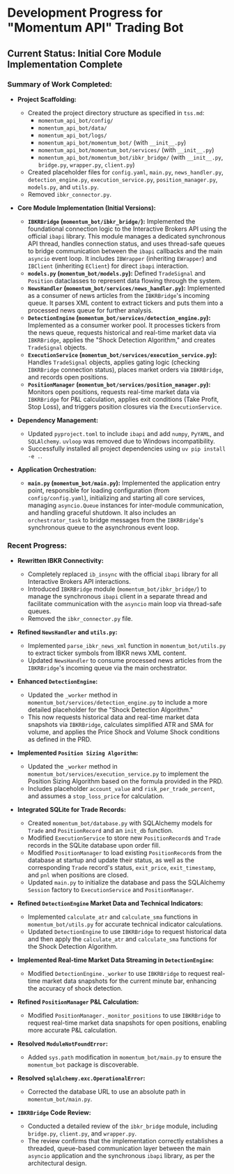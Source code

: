# Development Progress for "Momentum API" Trading Bot

## Current Status: Initial Core Module Implementation Complete

### Summary of Work Completed:

*   **Project Scaffolding:**
    *   Created the project directory structure as specified in `tss.md`:
        *   `momentum_api_bot/config/`
        *   `momentum_api_bot/data/`
        *   `momentum_api_bot/logs/`
        *   `momentum_api_bot/momentum_bot/` (with `__init__.py`)
        *   `momentum_api_bot/momentum_bot/services/` (with `__init__.py`)
        *   `momentum_api_bot/momentum_bot/ibkr_bridge/` (with `__init__.py`, `bridge.py`, `wrapper.py`, `client.py`)
    *   Created placeholder files for `config.yaml`, `main.py`, `news_handler.py`, `detection_engine.py`, `execution_service.py`, `position_manager.py`, `models.py`, and `utils.py`.
    *   Removed `ibkr_connector.py`.

*   **Core Module Implementation (Initial Versions):**
    *   **`IBKRBridge` (`momentum_bot/ibkr_bridge/`):** Implemented the foundational connection logic to the Interactive Brokers API using the official `ibapi` library. This module manages a dedicated synchronous API thread, handles connection status, and uses thread-safe queues to bridge communication between the `ibapi` callbacks and the main `asyncio` event loop. It includes `IBWrapper` (inheriting `EWrapper`) and `IBClient` (inheriting `EClient`) for direct `ibapi` interaction.
    *   **`models.py` (`momentum_bot/models.py`):** Defined `TradeSignal` and `Position` dataclasses to represent data flowing through the system.
    *   **`NewsHandler` (`momentum_bot/services/news_handler.py`):** Implemented as a consumer of news articles from the `IBKRBridge`'s incoming queue. It parses XML content to extract tickers and puts them into a processed news queue for further analysis.
    *   **`DetectionEngine` (`momentum_bot/services/detection_engine.py`):** Implemented as a consumer worker pool. It processes tickers from the news queue, requests historical and real-time market data via `IBKRBridge`, applies the "Shock Detection Algorithm," and creates `TradeSignal` objects.
    *   **`ExecutionService` (`momentum_bot/services/execution_service.py`):** Handles `TradeSignal` objects, applies gating logic (checking `IBKRBridge` connection status), places market orders via `IBKRBridge`, and records open positions.
    *   **`PositionManager` (`momentum_bot/services/position_manager.py`):** Monitors open positions, requests real-time market data via `IBKRBridge` for P&L calculation, applies exit conditions (Take Profit, Stop Loss), and triggers position closures via the `ExecutionService`.

*   **Dependency Management:**
    *   Updated `pyproject.toml` to include `ibapi` and add `numpy`, `PyYAML`, and `SQLAlchemy`. `uvloop` was removed due to Windows incompatibility.
    *   Successfully installed all project dependencies using `uv pip install -e .`.

*   **Application Orchestration:**
    *   **`main.py` (`momentum_bot/main.py`):** Implemented the application entry point, responsible for loading configuration (from `config/config.yaml`), initializing and starting all core services, managing `asyncio.Queue` instances for inter-module communication, and handling graceful shutdown. It also includes an `orchestrator_task` to bridge messages from the `IBKRBridge`'s synchronous queue to the asynchronous event loop.

### Recent Progress:

*   **Rewritten IBKR Connectivity:**
    *   Completely replaced `ib_insync` with the official `ibapi` library for all Interactive Brokers API interactions.
    *   Introduced `IBKRBridge` module (`momentum_bot/ibkr_bridge/`) to manage the synchronous `ibapi` client in a separate thread and facilitate communication with the `asyncio` main loop via thread-safe queues.
    *   Removed the `ibkr_connector.py` file.
*   **Refined `NewsHandler` and `utils.py`:**
    *   Implemented `parse_ibkr_news_xml` function in `momentum_bot/utils.py` to extract ticker symbols from IBKR news XML content.
    *   Updated `NewsHandler` to consume processed news articles from the `IBKRBridge`'s incoming queue via the main orchestrator.
*   **Enhanced `DetectionEngine`:**
    *   Updated the `_worker` method in `momentum_bot/services/detection_engine.py` to include a more detailed placeholder for the "Shock Detection Algorithm."
    *   This now requests historical data and real-time market data snapshots via `IBKRBridge`, calculates simplified ATR and SMA for volume, and applies the Price Shock and Volume Shock conditions as defined in the PRD.
*   **Implemented `Position Sizing Algorithm`:**
    *   Updated the `_worker` method in `momentum_bot/services/execution_service.py` to implement the Position Sizing Algorithm based on the formula provided in the PRD.
    *   Includes placeholder `account_value` and `risk_per_trade_percent`, and assumes a `stop_loss_price` for calculation.
*   **Integrated SQLite for Trade Records:**
    *   Created `momentum_bot/database.py` with SQLAlchemy models for `Trade` and `PositionRecord` and an `init_db` function.
    *   Modified `ExecutionService` to store new `PositionRecord`s and `Trade` records in the SQLite database upon order fill.
    *   Modified `PositionManager` to load existing `PositionRecord`s from the database at startup and update their status, as well as the corresponding `Trade` record's status, `exit_price`, `exit_timestamp`, and `pnl` when positions are closed.
    *   Updated `main.py` to initialize the database and pass the SQLAlchemy `Session` factory to `ExecutionService` and `PositionManager`.
*   **Refined `DetectionEngine` Market Data and Technical Indicators:**
    *   Implemented `calculate_atr` and `calculate_sma` functions in `momentum_bot/utils.py` for accurate technical indicator calculations.
    *   Updated `DetectionEngine` to use `IBKRBridge` to request historical data and then apply the `calculate_atr` and `calculate_sma` functions for the Shock Detection Algorithm.
*   **Implemented Real-time Market Data Streaming in `DetectionEngine`:**
    *   Modified `DetectionEngine._worker` to use `IBKRBridge` to request real-time market data snapshots for the current minute bar, enhancing the accuracy of shock detection.
*   **Refined `PositionManager` P&L Calculation:**
    *   Modified `PositionManager._monitor_positions` to use `IBKRBridge` to request real-time market data snapshots for open positions, enabling more accurate P&L calculation.
*   **Resolved `ModuleNotFoundError`:**
    *   Added `sys.path` modification in `momentum_bot/main.py` to ensure the `momentum_bot` package is discoverable.
*   **Resolved `sqlalchemy.exc.OperationalError`:**
    *   Corrected the database URL to use an absolute path in `momentum_bot/main.py`.

*   **`IBKRBridge` Code Review:**
    *   Conducted a detailed review of the `ibkr_bridge` module, including `bridge.py`, `client.py`, and `wrapper.py`.
    *   The review confirms that the implementation correctly establishes a threaded, queue-based communication layer between the main `asyncio` application and the synchronous `ibapi` library, as per the architectural design.